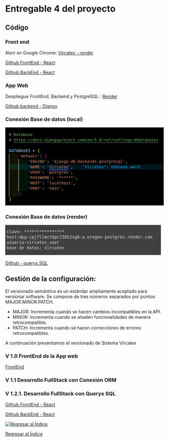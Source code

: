 # Entregable 4 del proyecto
## Código

### Front end
Abrir en Google Chrome: [Vircatex - render](https://sistema-web-v-f.onrender.com/#/acabados/lotes) 

[Github FrontEnd - React](https://github.com/javierarteagagonzales/sistema-web-v-f) 

[Github BackEnd - React](https://github.com/javierarteagagonzales/sistema-web-v) 


### App Web
Despliegue FrontEnd, Backend y PostgreSQL : [Render](https://render.com/)

[Github backend - Django]() 

### Conexión Base de datos (local)
![db](../Entregable%203/db.png)

### Conexión Base de datos (render)
![db](postgres-render.png)

[Github - querys SQL](./querys) 

## Gestión de la configuración:

El versionado semántico es un estándar ampliamente aceptado para versionar software. Se compone de tres números separados por puntos: MAJOR.MINOR.PATCH.

* MAJOR: Incrementa cuando se hacen cambios incompatibles en la API.
* MINOR: Incrementa cuando se añaden funcionalidades de manera retrocompatible.
* PATCH: Incrementa cuando se hacen correcciones de errores retrocompatibles.

A continuación presentamos el versionado de Sistema Vircatex

### V 1.0 FrontEnd de la App web
[FrontEnd](https://vircatex.netlify.app/) 

### V 1.1 Desarrollo FullStack con Conexión ORM

### V 1.2.1. Desarrollo FullStack con Querys SQL

[Github FrontEnd - React](https://github.com/javierarteagagonzales/sistema-web-v-f) 

[Github BackEnd - React](https://github.com/javierarteagagonzales/sistema-web-v) 


[![Regresar al Índice](https://img.shields.io/badge/Regresar_al_Índice-Verde?style=for-the-badge&logoColor=white)](./entregable%204-indice.md)


[Regresar al Índice](./entregable%204-indice.md)
